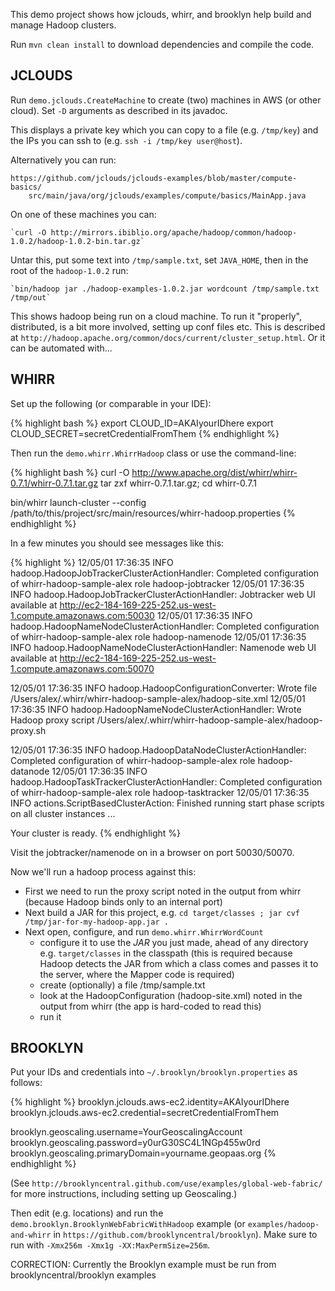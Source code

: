 
This demo project shows how jclouds, whirr, and brooklyn help build and manage Hadoop clusters.

Run  `mvn clean install`  to download dependencies and compile the code.


## JCLOUDS

Run `demo.jclouds.CreateMachine` to create (two) machines in AWS (or other cloud).
Set `-D` arguments as described in its javadoc.

This displays a private key which you can copy to a file (e.g. `/tmp/key`)
and the IPs you can ssh to (e.g. `ssh -i /tmp/key user@host`).

Alternatively you can run:

    https://github.com/jclouds/jclouds-examples/blob/master/compute-basics/
        src/main/java/org/jclouds/examples/compute/basics/MainApp.java
    

On one of these machines you can:

    `curl -O http://mirrors.ibiblio.org/apache/hadoop/common/hadoop-1.0.2/hadoop-1.0.2-bin.tar.gz`

Untar this, put some text into `/tmp/sample.txt`, set `JAVA_HOME`, then in the root of the `hadoop-1.0.2` run:

    `bin/hadoop jar ./hadoop-examples-1.0.2.jar wordcount /tmp/sample.txt /tmp/out`

This shows hadoop being run on a cloud machine.
To run it "properly", distributed, is a bit more involved,
setting up conf files etc.
This is described at `http://hadoop.apache.org/common/docs/current/cluster_setup.html`.
Or it can be automated with...


## WHIRR

Set up the following (or comparable in your IDE):

{% highlight bash %}
export CLOUD_ID=AKAIyourIDhere 
export CLOUD_SECRET=secretCredentialFromThem
{% endhighlight %}

Then run the `demo.whirr.WhirrHadoop` class or use the command-line:

{% highlight bash %}
curl -O http://www.apache.org/dist/whirr/whirr-0.7.1/whirr-0.7.1.tar.gz
tar zxf whirr-0.7.1.tar.gz; cd whirr-0.7.1 

bin/whirr launch-cluster --config /path/to/this/project/src/main/resources/whirr-hadoop.properties 
{% endhighlight %}

In a few minutes you should see messages like this:

{% highlight %}
12/05/01 17:36:35 INFO hadoop.HadoopJobTrackerClusterActionHandler: Completed configuration of whirr-hadoop-sample-alex role hadoop-jobtracker
12/05/01 17:36:35 INFO hadoop.HadoopJobTrackerClusterActionHandler: Jobtracker web UI available at http://ec2-184-169-225-252.us-west-1.compute.amazonaws.com:50030
12/05/01 17:36:35 INFO hadoop.HadoopNameNodeClusterActionHandler: Completed configuration of whirr-hadoop-sample-alex role hadoop-namenode
12/05/01 17:36:35 INFO hadoop.HadoopNameNodeClusterActionHandler: Namenode web UI available at http://ec2-184-169-225-252.us-west-1.compute.amazonaws.com:50070

12/05/01 17:36:35 INFO hadoop.HadoopConfigurationConverter: Wrote file /Users/alex/.whirr/whirr-hadoop-sample-alex/hadoop-site.xml
12/05/01 17:36:35 INFO hadoop.HadoopNameNodeClusterActionHandler: Wrote Hadoop proxy script /Users/alex/.whirr/whirr-hadoop-sample-alex/hadoop-proxy.sh

12/05/01 17:36:35 INFO hadoop.HadoopDataNodeClusterActionHandler: Completed configuration of whirr-hadoop-sample-alex role hadoop-datanode
12/05/01 17:36:35 INFO hadoop.HadoopTaskTrackerClusterActionHandler: Completed configuration of whirr-hadoop-sample-alex role hadoop-tasktracker
12/05/01 17:36:35 INFO actions.ScriptBasedClusterAction: Finished running start phase scripts on all cluster instances
...

Your cluster is ready.
{% endhighlight %}

Visit the jobtracker/namenode on in a browser on port 50030/50070.

Now we'll run a hadoop process against this:
* First we need to run the proxy script noted in the output from whirr (because Hadoop binds only to an internal port)
* Next build a JAR for this project, e.g. `cd target/classes ; jar cvf /tmp/jar-for-my-hadoop-app.jar .`
* Next open, configure, and run `demo.whirr.WhirrWordCount`
  * configure it to use the *JAR* you just made, ahead of any directory e.g. `target/classes` in the classpath
    (this is required because Hadoop detects the JAR from which a class comes
    and passes it to the server, where the Mapper code is required)
  * create (optionally) a file /tmp/sample.txt
  * look at the HadoopConfiguration (hadoop-site.xml) noted in the output from whirr 
    (the app is hard-coded to read this)
  * run it


## BROOKLYN

Put your IDs and credentials into `~/.brooklyn/brooklyn.properties` as follows:

{% highlight %}
brooklyn.jclouds.aws-ec2.identity=AKAIyourIDhere
brooklyn.jclouds.aws-ec2.credential=secretCredentialFromThem

brooklyn.geoscaling.username=YourGeoscalingAccount
brooklyn.geoscaling.password=y0urG30SC4L1NGp455w0rd
brooklyn.geoscaling.primaryDomain=yourname.geopaas.org
{% endhighlight %}

(See `http://brooklyncentral.github.com/use/examples/global-web-fabric/` for more instructions,
including setting up Geoscaling.)

Then edit (e.g. locations) and run the `demo.brooklyn.BrooklynWebFabricWithHadoop` example 
(or `examples/hadoop-and-whirr` in `https://github.com/brooklyncentral/brooklyn`).
Make sure to run with `-Xmx256m -Xmx1g -XX:MaxPermSize=256m`.

CORRECTION: Currently the Brooklyn example must be run from brooklyncentral/brooklyn examples
